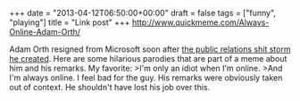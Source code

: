 +++
date = "2013-04-12T06:50:00+00:00"
draft = false
tags = ["funny", "playing"]
title = "Link post"
+++
http://www.quickmeme.com/Always-Online-Adam-Orth/

Adam Orth resigned from Microsoft soon after [the public relations shit storm he created](http://arstechnica.com/gaming/2013/04/adam-always-online-orth-no-longer-employed-at-microsoft/). Here are some hilarious parodies that are part of a meme about him and his remarks. My favorite: >I'm only an idiot when I'm online. >And I'm always online. I feel bad for the guy. His remarks were obviously taken out of context. He shouldn't have lost his job over this.
